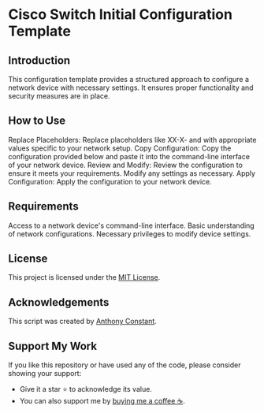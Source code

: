 # Cisco Switch Initial Configuration Template


## Introduction
This configuration template provides a structured approach to configure a network device with necessary settings. It ensures proper functionality and security measures are in place.

## How to Use
Replace Placeholders: Replace placeholders like XX-X<XXX>-<XX> and <PortNumber> with appropriate values specific to your network setup.
Copy Configuration: Copy the configuration provided below and paste it into the command-line interface of your network device.
Review and Modify: Review the configuration to ensure it meets your requirements. Modify any settings as necessary.
Apply Configuration: Apply the configuration to your network device.

## Requirements
Access to a network device's command-line interface.
Basic understanding of network configurations.
Necessary privileges to modify device settings.

## License

This project is licensed under the [MIT License](https://opensource.org/licenses/MIT).

## Acknowledgements

This script was created by [Anthony Constant](https://anthonyconstant.co.uk/). 

## Support My Work

If you like this repository or have used any of the code, please consider showing your support:

- Give it a star ⭐️ to acknowledge its value.
- You can also support me by [buying me a coffee ☕️](https://ko-fi.com/W7W144CAO).

